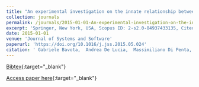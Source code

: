 ```yaml
---
title: "An experimental investigation on the innate relationship between quality and refactoring"
collection: journals
permalink: /journals/2015-01-01-An-experimental-investigation-on-the-innate-relationship-between-quality-and-refactoring
excerpt: 'Springer, New York, USA, Scopus ID: 2-s2.0-84937433135, Cited by: 67'
date: 2015-01-01
venue: 'Journal of Systems and Software'
paperurl: 'https://doi.org/10.1016/j.jss.2015.05.024'
citation: ' Gabriele Bavota,  Andrea De Lucia,  Massimiliano Di Penta,  Rocco Oliveto,  Fabio Palomba, &quot;An experimental investigation on the innate relationship between quality and refactoring.&quot; Journal of Systems and Software, 2015.'
---
```

[Bibtex](https://dblp.org/rec/bib/journals/jss/BavotaLPOP15){:target="_blank"}

[Access paper here](https://doi.org/10.1016/j.jss.2015.05.024){:target="_blank"}
